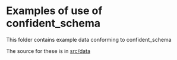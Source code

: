 # Examples of use of confident_schema

This folder contains example data conforming to confident_schema

The source for these is in [src/data](../src/data/examples)